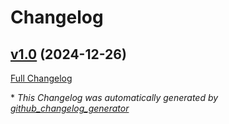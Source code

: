 # Changelog

## [v1.0](https://github.com/rikezero/DekTekApp/tree/v1.0) (2024-12-26)

[Full Changelog](https://github.com/rikezero/DekTekApp/compare/83e5d5e3c69540e169dce96b339ea366e949dfd5...v1.0)



\* *This Changelog was automatically generated by [github_changelog_generator](https://github.com/github-changelog-generator/github-changelog-generator)*
